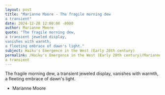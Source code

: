 ```yaml
---
layout: post
title: "Marianne Moore - The fragile morning dew
a transient"
date: 2024-12-28 12:00:00 -0000
author: Marianne Moore
quote: "The fragile morning dew,
a transient jeweled display,
vanishes with warmth,
a fleeting embrace of dawn's light."
subject: Haiku's Emergence in the West (Early 20th century)
permalink: /Haiku's Emergence in the West (Early 20th century)/Marianne Moore/Marianne Moore - The fragile morning dew
a transient
---
```


The fragile morning dew,
a transient jeweled display,
vanishes with warmth,
a fleeting embrace of dawn's light.

- Marianne Moore

